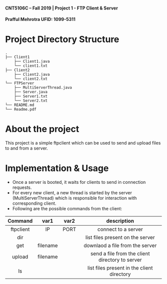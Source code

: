 #### CNT5106C – Fall 2019 | Project 1 - FTP Client & Server 
#### Prafful Mehrotra UFID: 1099-5311

# Project Directory Structure
```
.
├── Client1
    ├── Client1.java
    └── client1.txt
├── Client2
    ├── Client2.java
    └── client2.txt
└── FTPServer
    ├── MultiServerThread.java
    ├── Server.java
    ├── Server1.txt
    └── Server2.txt
└── README.md
└── Readme.pdf
```

# About the project

This project is a simple ftpclient which can be used to send and upload files to and from a server.

# Implementation & Usage
- Once a server is booted, it waits for clients to send in connection requests.
- For every new client, a new thread is started by the server (MultiServerThread) which is responsible for interaction with corresponding client.
- Following are the possible commands from the client:


| Command        | var1           | var2  |description
| :-------------:|:-------------:|:-----:|:----:|
| ftpclient|IP|PORT|connect to a server|
| dir| | |list files present on the server|
| get|filename| |downlaod a file from the server|
|upload|filename| | send a file from the client directory to server|
|ls| | |list files present in the client directory|